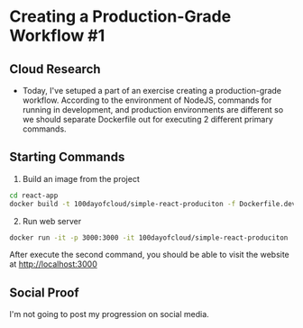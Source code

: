 # Creating a Production-Grade Workflow #1

## Cloud Research
- Today, I've setuped a part of an exercise creating a production-grade workflow. According to the environment of NodeJS, commands for running in development, and production environments are different so we should separate Dockerfile out for executing 2 different primary commands.

## __Starting Commands__
1. Build an image from the project
```sh
cd react-app
docker build -t 100dayofcloud/simple-react-produciton -f Dockerfile.dev .
```

2. Run web server
```sh
docker run -it -p 3000:3000 -it 100dayofcloud/simple-react-produciton
```
After execute the second command, you should be able to visit the website at [http://localhost:3000](http://localhost:3000/)

## Social Proof
I'm not going to post my progression on social media.